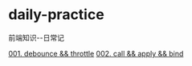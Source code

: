 # daily-practice
前端知识--日常记

[001. debounce && throttle](https://github.com/Hitsuoyue/daily-practice/tree/master/001%20debounce%20%26%26%20throttle)
[002. call && apply && bind](https://github.com/Hitsuoyue/daily-practice/tree/master/002%20call%20%26%26%20apply%20%26%26%20bind)
